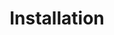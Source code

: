 ---
title: Installation
description: Learn how to install the Keptn Lifecycle Toolkit
weight: 20
hidechildren: false # this flag hides all sub-pages in the sidebar-multicard.html
---